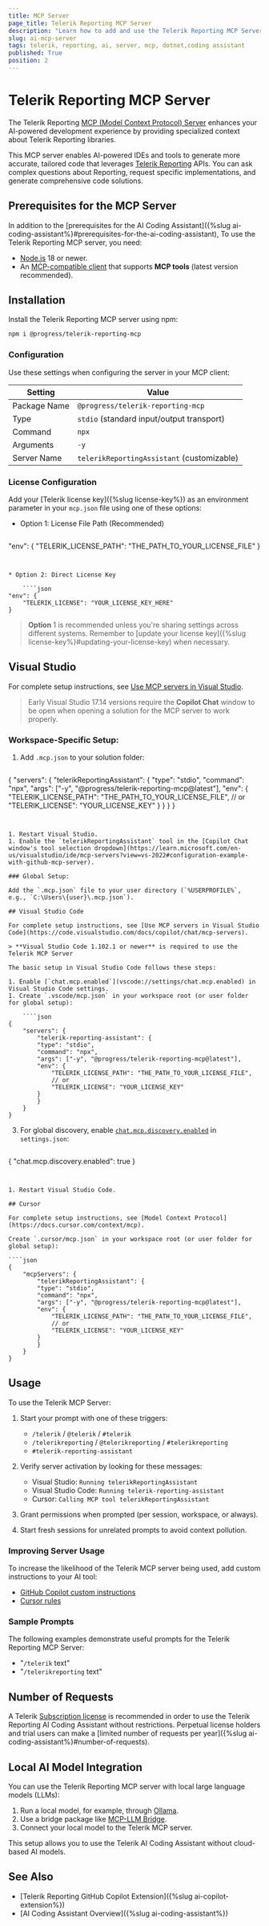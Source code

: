 ```yaml
---
title: MCP Server
page_title: Telerik Reporting MCP Server
description: "Learn how to add and use the Telerik Reporting MCP Server as a .NET Document Processing AI coding assistant and code generator for better developer productivity."
slug: ai-mcp-server
tags: telerik, reporting, ai, server, mcp, dotnet,coding assistant
published: True
position: 2
---
```


# Telerik Reporting MCP Server

The Telerik Reporting [MCP (Model Context Protocol) Server](https://modelcontextprotocol.io/introduction) enhances your AI-powered development experience by providing specialized context about Telerik Reporting libraries.

This MCP server enables AI-powered IDEs and tools to generate more accurate, tailored code that leverages [Telerik Reporting](https://www.telerik.com/products/reporting.aspx) APIs. You can ask complex questions about Reporting, request specific implementations, and generate comprehensive code solutions.

## Prerequisites for the MCP Server

In addition to the [prerequisites for the AI Coding Assistant]({%slug ai-coding-assistant%}#prerequisites-for-the-ai-coding-assistant), To use the Telerik Reporting MCP server, you need:

* [Node.js](https://nodejs.org/en) 18 or newer.
* An [MCP-compatible client](https://modelcontextprotocol.io/clients) that supports **MCP tools** (latest version recommended).

## Installation

Install the Telerik Reporting MCP server using npm:

````bash
npm i @progress/telerik-reporting-mcp
````

### Configuration

Use these settings when configuring the server in your MCP client:

|Setting|Value|
|----|----|
| Package Name | `@progress/telerik-reporting-mcp` |
| Type | `stdio` (standard input/output transport) |
| Command | `npx` |
| Arguments | `-y` |
| Server Name | `telerikReportingAssistant` (customizable) |

### License Configuration

Add your [Telerik license key]({%slug license-key%}) as an environment parameter in your `mcp.json` file using one of these options:

* Option 1: License File Path (Recommended)

	```json
"env": {
	"TELERIK_LICENSE_PATH": "THE_PATH_TO_YOUR_LICENSE_FILE"
}
````


* Option 2: Direct License Key

	````json
"env": {
	"TELERIK_LICENSE": "YOUR_LICENSE_KEY_HERE"
}
````


> **Option** 1 is recommended unless you're sharing settings across different systems. Remember to [update your license key]({%slug license-key%}#updating-your-license-key) when necessary.

## Visual Studio

For complete setup instructions, see [Use MCP servers in Visual Studio](https://learn.microsoft.com/en-us/visualstudio/ide/mcp-servers).

> Early Visual Studio 17.14 versions require the **Copilot Chat** window to be open when opening a solution for the MCP server to work properly.

### Workspace-Specific Setup:

1. Add `.mcp.json` to your solution folder:

	````json
{
	"servers": {
		"telerikReportingAssistant": {
		"type": "stdio",
		"command": "npx",
		"args": ["-y", "@progress/telerik-reporting-mcp@latest"],
		"env": {
			"TELERIK_LICENSE_PATH": "THE_PATH_TO_YOUR_LICENSE_FILE",
			// or
			"TELERIK_LICENSE": "YOUR_LICENSE_KEY"
		}
		}
	}
}
````


1. Restart Visual Studio.
1. Enable the `telerikReportingAssistant` tool in the [Copilot Chat window's tool selection dropdown](https://learn.microsoft.com/en-us/visualstudio/ide/mcp-servers?view=vs-2022#configuration-example-with-github-mcp-server).

### Global Setup:

Add the `.mcp.json` file to your user directory (`%USERPROFILE%`, e.g., `C:\Users\{user}\.mcp.json`).

## Visual Studio Code

For complete setup instructions, see [Use MCP servers in Visual Studio Code](https://code.visualstudio.com/docs/copilot/chat/mcp-servers).

> **Visual Studio Code 1.102.1 or newer** is required to use the Telerik MCP Server

The basic setup in Visual Studio Code follows these steps:

1. Enable [`chat.mcp.enabled`](vscode://settings/chat.mcp.enabled) in Visual Studio Code settings.
1. Create `.vscode/mcp.json` in your workspace root (or user folder for global setup):

	````json
{
	"servers": {
		"telerik-reporting-assistant": {
		"type": "stdio",
		"command": "npx",
		"args": ["-y", "@progress/telerik-reporting-mcp@latest"],
		"env": {
			"TELERIK_LICENSE_PATH": "THE_PATH_TO_YOUR_LICENSE_FILE",
			// or
			"TELERIK_LICENSE": "YOUR_LICENSE_KEY"
		}
		}
	}
}
````


3. For global discovery, enable [`chat.mcp.discovery.enabled`](vscode://settings/chat.mcp.discovery.enabled) in `settings.json`:

	````json
{
	"chat.mcp.discovery.enabled": true
}
````


1. Restart Visual Studio Code.

## Cursor

For complete setup instructions, see [Model Context Protocol](https://docs.cursor.com/context/mcp).

Create `.cursor/mcp.json` in your workspace root (or user folder for global setup):

````json
{
	"mcpServers": {
		"telerikReportingAssistant": {
		"type": "stdio",
		"command": "npx",
		"args": ["-y", "@progress/telerik-reporting-mcp@latest"],
		"env": {
			"TELERIK_LICENSE_PATH": "THE_PATH_TO_YOUR_LICENSE_FILE",
			// or
			"TELERIK_LICENSE": "YOUR_LICENSE_KEY"
		}
		}
	}
}
````

## Usage

To use the Telerik MCP Server:

1. Start your prompt with one of these triggers:

	- `/telerik` / `@telerik` / `#telerik`
	- `/telerikreporting` / `@telerikreporting` / `#telerikreporting`
	- `#telerik-reporting-assistant`

1. Verify server activation by looking for these messages:

	- Visual Studio: `Running telerikReportingAssistant`
	- Visual Studio Code: `Running telerik-reporting-assistant`
	- Cursor: `Calling MCP tool telerikReportingAssistant`

1. Grant permissions when prompted (per session, workspace, or always).
1. Start fresh sessions for unrelated prompts to avoid context pollution.

### Improving Server Usage

To increase the likelihood of the Telerik MCP server being used, add custom instructions to your AI tool:

- [GitHub Copilot custom instructions](https://docs.github.com/en/copilot/customizing-copilot/adding-repository-custom-instructions-for-github-copilot#about-repository-custom-instructions-for-github-copilot-chat)
- [Cursor rules](https://docs.cursor.com/context/rules)

### Sample Prompts

The following examples demonstrate useful prompts for the Telerik Reporting MCP Server:

* "`/telerik` text"
* "`/telerikreporting` text"

## Number of Requests

A Telerik [Subscription license](https://www.telerik.com/purchase.aspx?filter=web) is recommended in order to use the Telerik Reporting AI Coding Assistant without restrictions. Perpetual license holders and trial users can make a [limited number of requests per year]({%slug ai-coding-assistant%}#number-of-requests).

## Local AI Model Integration

You can use the Telerik Reporting MCP server with local large language models (LLMs):

1. Run a local model, for example, through [Ollama](https://ollama.com).
1. Use a bridge package like [MCP-LLM Bridge](https://github.com/patruff/ollama-mcp-bridge).
1. Connect your local model to the Telerik MCP server.

This setup allows you to use the Telerik AI Coding Assistant without cloud-based AI models.

## See Also

* [Telerik Reporting GitHub Copilot Extension]({%slug ai-copilot-extension%})
* [AI Coding Assistant Overview]({%slug ai-coding-assistant%})